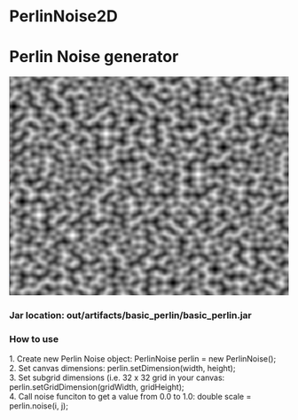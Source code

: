 # PerlinNoise2D
<h1>Perlin Noise generator</h1>
<img src="images/perlin.png">
<h3>Jar location: out/artifacts/basic_perlin/basic_perlin.jar</h3>
<h3>How to use</h3>
<p>
1. Create new Perlin Noise object: PerlinNoise perlin = new PerlinNoise();<br>
2. Set canvas dimensions: perlin.setDimension(width, height);<br>
3. Set subgrid dimensions (i.e. 32 x 32 grid in your canvas: perlin.setGridDimension(gridWidth, gridHeight);<br>
4. Call noise funciton to get a value from 0.0 to 1.0: double scale = perlin.noise(i, j);<br>
